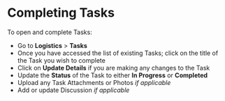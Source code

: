 # Completing Tasks

To open and complete Tasks:

* Go to **Logistics** > **Tasks** &#x20;
* Once you have accessed the list of existing Tasks; click on the title of the Task you wish to complete
* Click on **Update Details** if you are making any changes to the Task
* Update the **Status** of the Task to either **In Progress** or **Completed**
* Upload any Task Attachments or Photos _if applicable_
* Add or update Discussion _if applicable_
